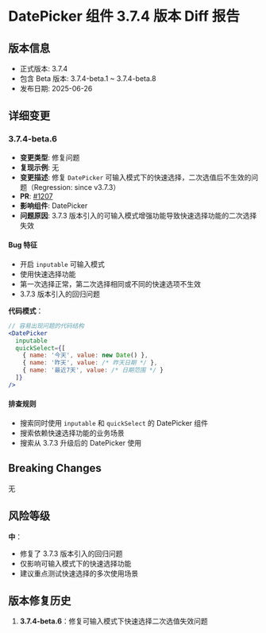 # DatePicker 组件 3.7.4 版本 Diff 报告

## 版本信息
- 正式版本: 3.7.4
- 包含 Beta 版本: 3.7.4-beta.1 ~ 3.7.4-beta.8
- 发布日期: 2025-06-26

## 详细变更

### 3.7.4-beta.6
- **变更类型**: 修复问题
- **复现示例**: 无
- **变更描述**: 修复 `DatePicker` 可输入模式下的快速选择，二次选值后不生效的问题（Regression: since v3.7.3）
- **PR**: [#1207](https://github.com/sheinsight/shineout-next/pull/1207)
- **影响组件**: DatePicker
- **问题原因**: 3.7.3 版本引入的可输入模式增强功能导致快速选择功能的二次选择失效

#### Bug 特征
- 开启 `inputable` 可输入模式
- 使用快速选择功能
- 第一次选择正常，第二次选择相同或不同的快速选项不生效
- 3.7.3 版本引入的回归问题

**代码模式**：
```jsx
// 容易出现问题的代码结构
<DatePicker
  inputable
  quickSelect={[
    { name: '今天', value: new Date() },
    { name: '昨天', value: /* 昨天日期 */ },
    { name: '最近7天', value: /* 日期范围 */ }
  ]}
/>
```

#### 排查规则
- 搜索同时使用 `inputable` 和 `quickSelect` 的 DatePicker 组件
- 搜索依赖快速选择功能的业务场景
- 搜索从 3.7.3 升级后的 DatePicker 使用

## Breaking Changes

无

## 风险等级

**中**：
- 修复了 3.7.3 版本引入的回归问题
- 仅影响可输入模式下的快速选择功能
- 建议重点测试快速选择的多次使用场景

## 版本修复历史

1. **3.7.4-beta.6**：修复可输入模式下快速选择二次选值失效问题